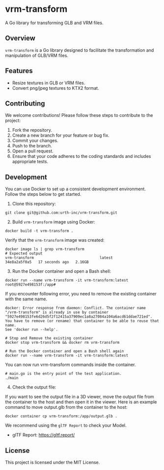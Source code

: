 # vrm-transform

A Go library for transforming GLB and VRM files.

## Overview

`vrm-transform` is a Go library designed to facilitate the transformation and manipulation of GLB/VRM files.

## Features

- Resize textures in GLB or VRM files.
- Convert png/jpeg textures to KTX2 format.

## Contributing

We welcome contributions! Please follow these steps to contribute to the project:

1. Fork the repository.
2. Create a new branch for your feature or bug fix.
3. Commit your changes.
4. Push to the branch.
5. Open a pull request.
6. Ensure that your code adheres to the coding standards and includes appropriate tests.

## Development

You can use Docker to set up a consistent development environment. Follow the steps below to get started.

1. Clone this repository:

```
git clone git@github.com:urth-inc/vrm-transform.git
```

2. Build `vrm-transform` image using Docker:

```
docker build -t vrm-transform .
```

Verify that the `vrm-transform` image was created:

```
docker image ls | grep vrm-transform
# Expected output
vrm-transform                              latest               34e8a2a5f0a5   17 seconds ago   2.16GB
```

3. Run the Docker container and open a Bash shell:

```
docker run --name vrm-transform -it vrm-transform:latest
root@5927e498153f:/app#
```

If you encounter following error, you need to remove the existing container with the same name.

```
docker: Error response from daemon: Conflict. The container name "/vrm-transform" is already in use by container "5927e498153fe6d26d5f2f12415a37909ec1a8a27084a104a6acd61ddae721ed". You have to remove (or rename) that container to be able to reuse that name.
See 'docker run --help'.

# Stop and Remove the existing container
docker stop vrm-transform && docker rm vrm-transform

# Run the Docker container and open a Bash shell again
docker run --name vrm-transform -it vrm-transform:latest
```

You can now run vrm-transform commands inside the container.

```
# main.go is the entry point of the test application.
./main
```

4. Check the output file:

If you want to see the output file in a 3D viewer, move the output file from the container to the host and then open it in the viewer. Here is an example command to move output.glb from the container to the host:

```
docker container cp vrm-transform:/app/output.glb .
```

We recommend using the `glTF Report` to check your Model.

- glTF Report: https://gltf.report/

## License

This project is licensed under the MIT License.
